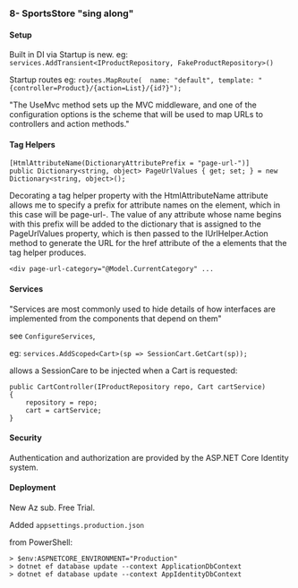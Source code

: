 ### 8- SportsStore "sing along"

#### Setup

Built in DI via Startup is new. eg: `services.AddTransient<IProductRepository, FakeProductRepository>()`

Startup routes eg: `routes.MapRoute(  name: "default", template: "{controller=Product}/{action=List}/{id?}");`

"The UseMvc method sets up the MVC middleware, and one of the configuration options is the scheme that will be used to map URLs to controllers and action methods."


#### Tag Helpers

```
[HtmlAttributeName(DictionaryAttributePrefix = "page-url-")]
public Dictionary<string, object> PageUrlValues { get; set; } = new Dictionary<string, object>();
```

Decorating a tag helper property with the HtmlAttributeName attribute allows me to specify a prefix for attribute names on the element, 
which in this case will be page-url-. 
The value of any attribute whose name begins with this prefix will be added to the dictionary that is assigned to the PageUrlValues property, 
which is then passed to the IUrlHelper.Action method to generate the URL for the href attribute of the a elements that the tag helper produces. 

`<div page-url-category="@Model.CurrentCategory" ...`

#### Services

"Services are most commonly used to hide details of how interfaces are implemented from the components that depend on them"

see `ConfigureServices`, 

eg: `services.AddScoped<Cart>(sp => SessionCart.GetCart(sp));`

allows a SessionCare to be injected when a Cart is requested:
```
public CartController(IProductRepository repo, Cart cartService)
{
    repository = repo;
    cart = cartService;
}
```

#### Security

Authentication and authorization are provided by the ASP.NET Core Identity system.


#### Deployment

New Az sub. Free Trial.

Added `appsettings.production.json` 

from PowerShell:
```
> $env:ASPNETCORE_ENVIRONMENT="Production"
> dotnet ef database update --context ApplicationDbContext 
> dotnet ef database update --context AppIdentityDbContext
```
